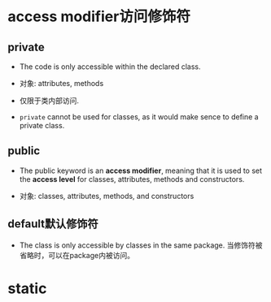  # access modifier访问修饰符

 ## private

 - The code is only accessible within the declared class.

  - 对象: attributes, methods

 - 仅限于类内部访问.

- `private` cannot be used for classes, as it would make sence to define a private class.


 ## public

 - The public keyword is an **access modifier**, meaning that it is used to set the **access level** for classes, attributes, methods and constructors.

 - 对象: classes, attributes, methods, and constructors


## default默认修饰符

- The class is only accessible by classes in the same package. 当修饰符被省略时，可以在package内被访问。


# static

